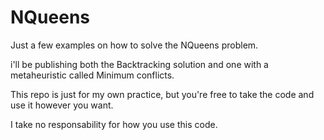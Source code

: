 # NQueens

Just a few examples on how to solve the NQueens problem.

i'll be publishing both the Backtracking solution and one with a metaheuristic called Minimum conflicts.

This repo is just for my own practice, but you're free to take the code and use it however you want.

I take no responsability for how you use this code.